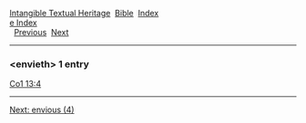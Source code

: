 [Intangible Textual Heritage](../../index)  [Bible](../index) 
[Index](index)   
[e Index](_e_)  
  [Previous](c03777)  [Next](c03779) 

------------------------------------------------------------------------

### &lt;envieth&gt; 1 entry

[Co1 13:4](../kjv/co1013.htm#004)  

------------------------------------------------------------------------

[Next: envious (4)](c03779)
